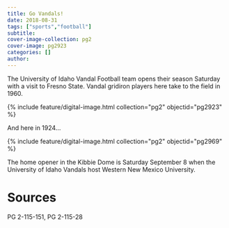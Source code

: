 ```yaml
---
title: Go Vandals!
date: 2018-08-31
tags: ["sports","football"]
subtitle: 
cover-image-collection: pg2
cover-image: pg2923
categories: []
author:
---
```


The University of Idaho Vandal Football team opens their season Saturday with a visit to Fresno State. Vandal gridiron players here take to the field in 1960.

{% include feature/digital-image.html collection="pg2" objectid="pg2923" %}

And here in 1924...

{% include feature/digital-image.html collection="pg2" objectid="pg2969" %}

The home opener in the Kibbie Dome is Saturday September 8 when the University of Idaho Vandals host Western New Mexico University.

# Sources

PG 2-115-151, PG 2-115-28
